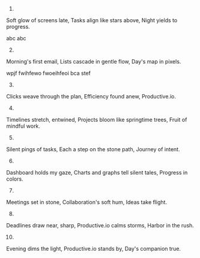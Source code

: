 1.
Soft glow of screens late,
Tasks align like stars above,
Night yields to progress.

abc
abc

2.
Morning's first email,
Lists cascade in gentle flow,
Day's map in pixels.

wpjf
fwihfewo
fwoeihfeoi
bca
stef

3.
Clicks weave through the plan,
Efficiency found anew,
Productive.io.

4.
Timelines stretch, entwined,
Projects bloom like springtime trees,
Fruit of mindful work.

5.
Silent pings of tasks,
Each a step on the stone path,
Journey of intent.

6.
Dashboard holds my gaze,
Charts and graphs tell silent tales,
Progress in colors.

7.
Meetings set in stone,
Collaboration's soft hum,
Ideas take flight.

8.
Deadlines draw near, sharp,
Productive.io calms storms,
Harbor in the rush.

10.
Evening dims the light,
Productive.io stands by,
Day's companion true.
